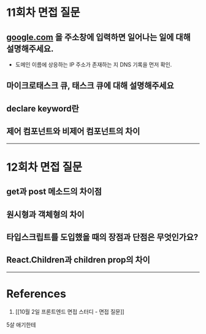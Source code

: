 # 11회차 면접 질문

## [google.com](http://google.com/) 을 주소창에 입력하면 일어나는 일에 대해 설명해주세요.
- 도메인 이름에 상응하는 IP 주소가 존재하는 지 DNS 기록을 먼저 확인. 
## 마이크로태스크 큐, 태스크 큐에 대해 설명해주세요
## declare keyword란
## 제어 컴포넌트와 비제어 컴포넌트의 차이

---
# 12회차 면접 질문 
## get과 post 메소드의 차이점
## 원시형과 객체형의 차이
## 타입스크립트를 도입했을 때의 장점과 단점은 무엇인가요?
## React.Children과 children prop의 차이

---
# References
1. [[10월 2일 프론트엔드 면접 스터디 - 면접 질문]]

5살 애기한테 